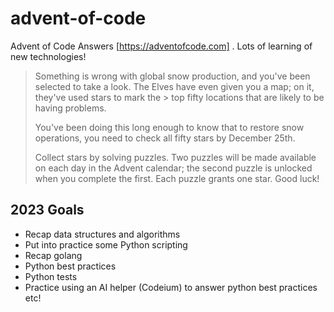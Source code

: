 # advent-of-code

Advent of Code Answers [https://adventofcode.com] . Lots of learning of new technologies!

> Something is wrong with global snow production, and you've been selected to take a look. The Elves have even given you a map; on it, they've used stars to mark the > top fifty locations that are likely to be having problems.
>
> You've been doing this long enough to know that to restore snow operations, you need to check all fifty stars by December 25th.
>
> Collect stars by solving puzzles. Two puzzles will be made available on each day in the Advent calendar; the second puzzle is unlocked when you complete the first. Each puzzle grants one star. Good luck!

## 2023 Goals

- Recap data structures and algorithms
- Put into practice some Python scripting
- Recap golang
- Python best practices
- Python tests
- Practice using an AI helper (Codeium) to answer python best practices etc!
